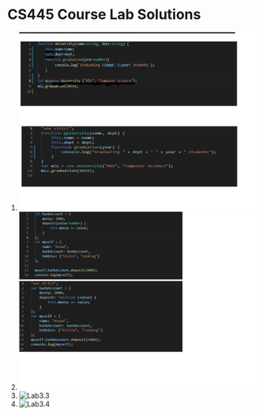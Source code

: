 
# CS445 Course Lab Solutions

1. ![Lab3.1](https://github.com/hgebrekidan/cs445_labs/blob/main/lab3/lab3.1.png)
1. ![Lab3.2](https://github.com/hgebrekidan/cs445_labs/blob/main/lab3/lab3.2.png)
1. ![Lab3.3]()
1. ![Lab3.4]()
